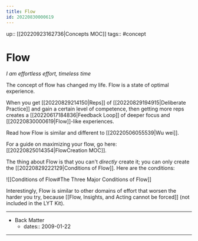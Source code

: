 ```yaml
---
title: Flow
id: 20220830000619
---
```

up:: [[20220923162736|Concepts MOC]]
tags:: #concept

# Flow
*I am effortless effort, timeless time*

The concept of flow has changed my life. Flow is a state of optimal experience.

When you get [[20220829214150|Reps]] of [[20220829194915|Deliberate Practice]] and gain a certain level of competence, then getting more reps creates a [[20220617184836|Feedback Loop]] of deeper focus and [[20220830000619|Flow]]-like experiences.

Read how Flow is similar and different to [[20220506055539|Wu wei]]. 

For a guide on maximizing your flow, go here: [[20220825014354|FlowCreation MOC]].

The thing about Flow is that you can't *directly* create it; you can only create the [[20220829222129|Conditions of Flow]]. Here are the conditions:

![[Conditions of Flow#The Three Major Conditions of Flow]]

Interestingly, Flow is similar to other domains of effort that worsen the harder you try, because [[Flow, Insights, and Acting cannot be forced]] (not included in the LYT Kit).

---

- Back Matter
	- dates:: 2009-01-22

---